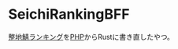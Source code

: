 # SeichiRankingBFF

[整地鯖ランキング](https://ranking-gigantic.seichi.click/)を[PHP](https://github.com/GiganticMinecraft/SeichiRanking)からRustに書き直したやつ。
